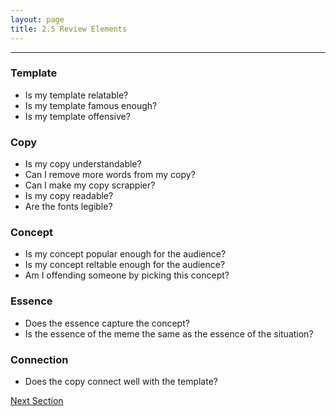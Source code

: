 ```yaml
---
layout: page
title: 2.5 Review Elements
---
```

---

### Template
- Is my template relatable?
- Is my template famous enough?
- Is my template offensive?

### Copy
- Is my copy understandable?
- Can I remove more words from my copy?
- Can I make my copy scrappier?
- Is my copy readable?
- Are the fonts legible?

### Concept
- Is my concept popular enough for the audience?
- Is my concept reltable enough for the audience?
- Am I offending someone by picking this concept?

### Essence
- Does the essence capture the concept?
- Is the essence of the meme the same as the essence of the situation?

### Connection
- Does the copy connect well with the template?


<a href = '/30-distribution/' class ='nav-button'> Next Section </a>

